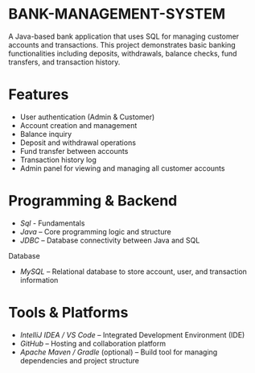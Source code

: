 # BANK-MANAGEMENT-SYSTEM

A Java-based bank application that uses SQL for managing customer accounts and transactions. This project demonstrates basic banking functionalities including deposits, withdrawals, balance checks, fund transfers, and transaction history.

# Features

- User authentication (Admin & Customer)
- Account creation and management
- Balance inquiry
- Deposit and withdrawal operations
- Fund transfer between accounts
- Transaction history log
- Admin panel for viewing and managing all customer accounts

# Programming & Backend
- *Sql*  - Fundamentals
- *Java* – Core programming logic and structure
- *JDBC* – Database connectivity between Java and SQL

Database
- *MySQL* – Relational database to store account, user, and transaction information

# Tools & Platforms 
- *IntelliJ IDEA / VS Code* – Integrated Development Environment (IDE)
- *GitHub* – Hosting and collaboration platform
- *Apache Maven / Gradle* (optional) – Build tool for managing dependencies and project structure

